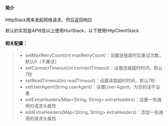 #### 简介

HttpStack用来发起网络请求，然后返回响应

默认的实现是API9及以上使用HurlStack，以下使用HttpClientStack

#### 相关配置：
>* setMaxRetryCount(int maxRetryCount)：设置连接超时后重试次数，默认0（不重试）
>* setConnectTimeout(int connectTimeout)：设置连接超时时间，默认7秒
>* setReadTimeout(int readTimeout)：设置读取超时时间，默认7秒
>* setUserAgent(String userAgent)：设置User-Agent，为空的话不设置
>* setExtraHeaders(Map<String, String> extraHeaders)：设置一些通用的请求头属性
>* addExtraHeaders(Map<String, String> extraHeaders)：添加一些通用的请求头属性